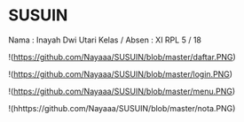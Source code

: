 # SUSUIN

Nama : Inayah Dwi Utari
Kelas / Absen : XI RPL 5 / 18

!<alt text>(https://github.com/Nayaaa/SUSUIN/blob/master/daftar.PNG)

!<alt text>(https://github.com/Nayaaa/SUSUIN/blob/master/login.PNG)

!<alt text>(https://github.com/Nayaaa/SUSUIN/blob/master/menu.PNG)

!<alt text>(hhttps://github.com/Nayaaa/SUSUIN/blob/master/nota.PNG)
